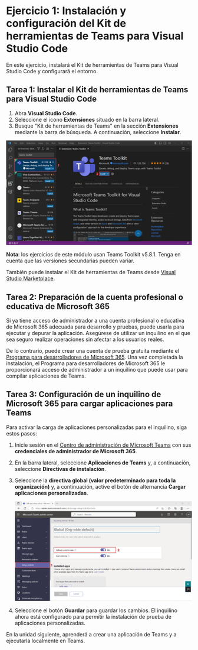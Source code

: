 # Ejercicio 1: Instalación y configuración del Kit de herramientas de Teams para Visual Studio Code

En este ejercicio, instalará el Kit de herramientas de Teams para Visual Studio Code y configurará el entorno.

## Tarea 1: Instalar el Kit de herramientas de Teams para Visual Studio Code

1. Abra **Visual Studio Code**.
2. Seleccione el icono **Extensiones** situado en la barra lateral.
3. Busque "Kit de herramientas de Teams" en la sección **Extensiones** mediante la barra de búsqueda. A continuación, seleccione **Instalar**.

![Captura de pantalla de la instalación del Kit de herramientas de Teams en Visual Studio Code.](../../media/teams-toolkit-install.png)

**Nota**: los ejercicios de este módulo usan Teams Toolkit v5.8.1. Tenga en cuenta que las versiones secundarias pueden variar.

También puede instalar el Kit de herramientas de Teams desde [Visual Studio Marketplace](https://marketplace.visualstudio.com/items?itemName=TeamsDevApp.ms-teams-vscode-extension).

## Tarea 2: Preparación de la cuenta profesional o educativa de Microsoft 365

Si ya tiene acceso de administrador a una cuenta profesional o educativa de Microsoft 365 adecuada para desarrollo y pruebas, puede usarla para ejecutar y depurar la aplicación. Asegúrese de utilizar un inquilino en el que sea seguro realizar operaciones sin afectar a los usuarios reales.

De lo contrario, puede crear una cuenta de prueba gratuita mediante el [Programa para desarrolladores de Microsoft 365](https://aka.ms/m365developers).  Una vez completada la instalación, el Programa para desarrolladores de Microsoft 365 le proporcionará acceso de administrador a un inquilino que puede usar para compilar aplicaciones de Teams.

## Tarea 3: Configuración de un inquilino de Microsoft 365 para cargar aplicaciones para Teams

Para activar la carga de aplicaciones personalizadas para el inquilino, siga estos pasos:

1. Inicie sesión en el [Centro de administración de Microsoft Teams](https://admin.teams.microsoft.com) con sus **credenciales de administrador de Microsoft 365**.

2. En la barra lateral, seleccione **Aplicaciones de Teams** y, a continuación, seleccione **Directivas de instalación**.

3. Seleccione la **directiva global (valor predeterminado para toda la organización)** y, a continuación, active el botón de alternancia **Cargar aplicaciones personalizadas**.

   ![Captura de pantalla de la configuración de la carga de aplicaciones personalizadas.](../../media/configure-upload-apps.png)

4. Seleccione el botón **Guardar** para guardar los cambios. El inquilino ahora está configurado para permitir la instalación de prueba de aplicaciones personalizadas.

En la unidad siguiente, aprenderá a crear una aplicación de Teams y a ejecutarla localmente en Teams.
